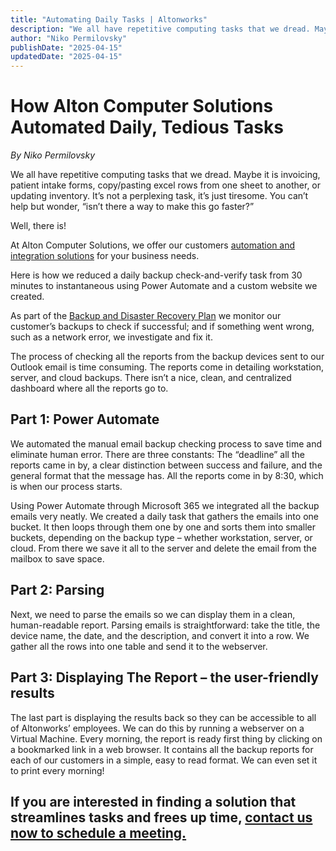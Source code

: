 ```yaml
---
title: "Automating Daily Tasks | Altonworks"
description: "We all have repetitive computing tasks that we dread. Maybe it is invoicing, patient intake forms, copy/pasting excel rows from one sheet to another, or updating inventory. It’s not a perplexing task, it’s just tiresome. You can’t help but wonder, “isn’t there a way to make this go faster?”"
author: "Niko Permilovsky"
publishDate: "2025-04-15"
updatedDate: "2025-04-15"
---
```


# How Alton Computer Solutions Automated Daily, Tedious Tasks

_By Niko Permilovsky_

We all have repetitive computing tasks that we dread. Maybe it is invoicing, patient intake forms, copy/pasting excel rows from one sheet to another, or updating inventory. It’s not a perplexing task, it’s just tiresome. You can’t help but wonder, “isn’t there a way to make this go faster?”

Well, there is!

At Alton Computer Solutions, we offer our customers [automation and integration solutions](/solutions/automation) for your business needs.

Here is how we reduced a daily backup check-and-verify task from 30 minutes to instantaneous using Power Automate and a custom website we created.

As part of the [Backup and Disaster Recovery Plan](/solutions/backup) we monitor our customer’s backups to check if successful; and if something went wrong, such as a network error, we investigate and fix it.

The process of checking all the reports from the backup devices sent to our Outlook email is time consuming. The reports come in detailing workstation, server, and cloud backups. There isn’t a nice, clean, and centralized dashboard where all the reports go to.

## Part 1: Power Automate

We automated the manual email backup checking process to save time and eliminate human error. There are three constants: The “deadline” all the reports came in by, a clear distinction between success and failure, and the general format that the message has. All the reports come in by 8:30, which is when our process starts.

Using Power Automate through Microsoft 365 we integrated all the backup emails very neatly. We created a daily task that gathers the emails into one bucket. It then loops through them one by one and sorts them into smaller buckets, depending on the backup type – whether workstation, server, or cloud. From there we save it all to the server and delete the email from the mailbox to save space.

## Part 2: Parsing

Next, we need to parse the emails so we can display them in a clean, human-readable report. Parsing emails is straightforward: take the title, the device name, the date, and the description, and convert it into a row. We gather all the rows into one table and send it to the webserver.

## Part 3: Displaying The Report – the user-friendly results

The last part is displaying the results back so they can be accessible to all of Altonworks’ employees. We can do this by running a webserver on a Virtual Machine. Every morning, the report is ready first thing by clicking on a bookmarked link in a web browser. It contains all the backup reports for each of our customers in a simple, easy to read format. We can even set it to print every morning!

## If you are interested in finding a solution that streamlines tasks and frees up time, [contact us now to schedule a meeting.](https://outlook.office365.com/book/AltonworksConsultation@altonworks.com/)
